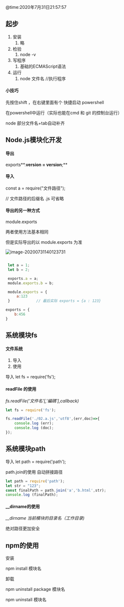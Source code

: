 @time:2020年7月31日21:57:57

## 起步

1. 安装
   1. 略
2. 检验
   1. node -v
3. 写程序
   1. 基础的ECMAScript语法
4. 运行
   1. node 文件名  //执行程序
#### 小技巧

先按住shift ，在右键里面有个 快捷启动 powershell

在powershell中运行（实际也能在cmd 和 git 的控制台运行）

node 部分文件名+tab自动补齐

## Node.js模块化开发

#### 导出

 exports**.**version **=** version**;**

#### 导入

const a = require("文件路径");

// 文件路径的后缀名 .js 可省略

#### 导出的另一种方式

module.exports 

两者使用方法基本相同

但是实际导出的以 module.exports 为准

![image-20200731140123731](http://imgbed-xia-2.oss-cn-hangzhou.aliyuncs.com/img/image-20200731140123731.png)

```javascript

 let a = 1;
 let b = 2;

 exports.a = a;
 module.exports.b = b;

 module.exports = {
     a:123
 }            // 最后实际 exports = {a : 123}

exports = {
    b:456
}
```



## 系统模块fs

#### 文件系统

1. 导入
2. 使用

导入 let fs = require('fs');

#### readFile 的使用

 *fs.readFile('文件名'[,'編碼'],callback)*

```javascript
let fs = require('fs');

fs.readFile('./02.a.js','utf8',(err,doc)=>{
    console.log (err);
    console.log (doc);
});
```



## 系统模块path

导入 let path = require('path');

path.join的使用 自动拼接路径

```javascript
let path = require('path');
let str = "123";
const finalPath = path.join('a','b.html',str);
console.log (finalPath);
```

#### __dirname的使用

 *__dirname 当前模块的目录名（工作目录)* 

 绝对路径更加安全

## npm的使用

安装

npm install 模块名 

卸载

npm uninstall  package 模块名

npm uninstall 模块名